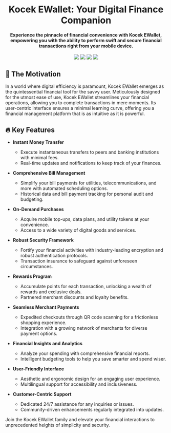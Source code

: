 <h1 align="center">
  Kocek EWallet: Your Digital Finance Companion
</h1>

<h4 align="center">
    Experience the pinnacle of financial convenience with Kocek EWallet, empowering you with the ability to perform swift and secure financial transactions right from your mobile device.
</h4>

<p align="center">
<img src="https://img.shields.io/badge/based%20on-Flutter%20%7C%20BLoC-blueviolet.svg">
<img src="https://img.shields.io/badge/version-1.0.0%2B1-00B2EE.svg">
<img src="https://img.shields.io/badge/Minimum%20SDK-%3E%3D3.0.6%20<4.0.0-ff69b4.svg">
<img src="https://img.shields.io/badge/dependencies-fully%20updated-brightgreen.svg">
</p>

## :memo: The Motivation
In a world where digital efficiency is paramount, Kocek EWallet emerges as the quintessential financial tool for the savvy user. Meticulously designed for the utmost ease of use, Kocek EWallet streamlines your financial operations, allowing you to complete transactions in mere moments. Its user-centric interface ensures a minimal learning curve, offering you a financial management platform that is as intuitive as it is powerful.

## :fire: Key Features

* **Instant Money Transfer**<br>
   - Execute instantaneous transfers to peers and banking institutions with minimal fees.
   - Real-time updates and notifications to keep track of your finances.

* **Comprehensive Bill Management**<br>
   - Simplify your bill payments for utilities, telecommunications, and more with automated scheduling options.
   - Historical data and bill payment tracking for personal audit and budgeting.

* **On-Demand Purchases**<br>
   - Acquire mobile top-ups, data plans, and utility tokens at your convenience.
   - Access to a wide variety of digital goods and services.

* **Robust Security Framework**<br>
   - Fortify your financial activities with industry-leading encryption and robust authentication protocols.
   - Transaction insurance to safeguard against unforeseen circumstances.

* **Rewards Program**<br>
   - Accumulate points for each transaction, unlocking a wealth of rewards and exclusive deals.
   - Partnered merchant discounts and loyalty benefits.

* **Seamless Merchant Payments**<br>
   - Expedited checkouts through QR code scanning for a frictionless shopping experience.
   - Integration with a growing network of merchants for diverse payment options.

* **Financial Insights and Analytics**<br>
   - Analyze your spending with comprehensive financial reports.
   - Intelligent budgeting tools to help you save smarter and spend wiser.

* **User-Friendly Interface**<br>
   - Aesthetic and ergonomic design for an engaging user experience.
   - Multilingual support for accessibility and inclusiveness.

* **Customer-Centric Support**<br>
   - Dedicated 24/7 assistance for any inquiries or issues.
   - Community-driven enhancements regularly integrated into updates.

Join the Kocek EWallet family and elevate your financial interactions to unprecedented heights of simplicity and security.
